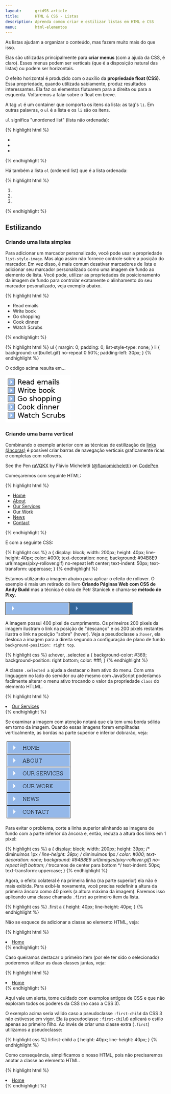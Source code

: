 ```yaml
---
layout:      grid93-article
title:       HTML & CSS - Listas 
description: Aprenda comom criar e estilizar listas em HTML e CSS
menu:        html-elementos  
---
```


As listas ajudam a organizar o conteúdo, mas fazem muito mais do que isso. 

Elas são utilizadas principalmente para __criar menus__ (com a ajuda da CSS, é claro). Esses menus podem ser verticais
(que é a disposição natural das listas) ou podem ser horizontais.

O efeito horizontal é produzido com o auxílio da __propriedade float (CSS)__. Essa propriedade, quando utilizada sabiamente,
produz resultados interessantes. Ela faz os elementos flutuarem para a direita ou para a esquerda. Voltaremos a falar sobre
o float em breve.

A tag `ul` é um container que comporta os itens da lista: as tag's `li`. Em outras palavras, o `ul` é a lista e os `li`
são os itens.

`ul` significa "unordened list" (lista não ordenada): 

{% highlight html %}
<ul>
    <li></li>
    <li></li>
    <li></li>
</ul>
{% endhighlight %}

Há também a lista `ol` (ordened list) que é a lista ordenada:

{% highlight html %}
<ol>
    <li></li>
    <li></li>
    <li></li>
</ol>
{% endhighlight %}




Estilizando
---


### Criando uma lista simples

Para adicionar um marcador personalizado, você pode usar a propriedade `list-style-image`. Mas algo assim não fornece
controle sobre a posição do marcador. Em vez disso, é mais comum desativar marcadores de lista e adicionar seu marcador
personalizado como uma imagem de fundo ao elemento de lista. Você pode, utilizar as propriedades de posicionamento
da imagem de fundo para controlar exatamente o alinhamento do seu marcador pesonalizado, veja exemplo abaixo.

{% highlight html %}
<ul>
    <li>Read emails</li>
    <li>Write book</li>
    <li>Go shopping</li>
    <li>Cook dinner</li>
    <li>Watch Scrubs</li>
</ul>
{% endhighlight %}

{% highlight html %}
ul {
    margin: 0;
    padding: 0;
    list-style-type: none;
}
li {
    background: url(bullet.gif) no-repeat 0 50%;
    padding-left: 30px;
}
{% endhighlight %}

O código acima resulta em...

![](simple-list.png)


### Criando uma barra vertical

Combinando o exemplo anterior com as técnicas de estilização de [links (âncoras)](/html-css/ancoras/) é possível criar
barras de navegação verticais graficamente ricas e completas com rollovers.

<p data-height="297" data-theme-id="2897" data-slug-hash="raVQKX" data-default-tab="result" data-user="flaviomicheletti" class='codepen'>See the Pen <a href='http://codepen.io/flaviomicheletti/pen/raVQKX/'>raVQKX</a> by Flávio Micheletti (<a href='http://codepen.io/flaviomicheletti'>@flaviomicheletti</a>) on <a href='http://codepen.io'>CodePen</a>.</p>
<script async src="//assets.codepen.io/assets/embed/ei.js"></script>

Começaremos com seguinte HTML:

{% highlight html %}
<ul>
    <li><a href="home.htm">Home</a></li>
    <li><a href="about.htm">About</a></li>
    <li><a href="services.htm">Our Services</a></li>
    <li><a href="work.htm">Our Work</a></li>
    <li><a href="news.htm">News</a></li>
    <li><a href="contact.htm">Contact</a></li>
</ul>
{% endhighlight %}

E com a seguinte CSS:

{% highlight css %}
a {
    display: block;
    width: 200px;
    height: 40px;
    line-height: 40px;
    color: #000;
    text-decoration: none;
    background: #94B8E9 url(images/pixy-rollover.gif) no-repeat left center;
    text-indent: 50px;
    text-transform: uppercase;
}
{% endhighlight %}

Estamos utilizando a imagem abaixo para aplicar o efeito de rollover. O exemplo é mais um retirado do livro __Criando
Páginas Web com CSS de Andy Budd__ mas a técnica é obra de Petr Stanícek e chama-se __método de Pixy__.

![](pixy-rollover.gif)

A imagem possui 400 pixel de cumprimemto. Os primeiros 200 pixels da imagem ilustram o link na posição de "descanço" e 
os 200 pixels restantes ilustra o link na posição "sobre" (hover). Veja a pseudoclasse  `a:hover`, ela desloca a imagem 
para a direita segundo a configuração de plano de fundo `background-position: right top`.

{% highlight css %}
a:hover, .selected a {
    background-color: #369;
    background-position: right bottom;
    color: #fff;
}
{% endhighlight %}

A classe `.selected a` ajuda a destacar o item ativo do menu. Com uma linguagem no lado do servidor ou até mesmo com 
JavaScript poderíamos facilmente alterar o menu ativo trocando o valor da propriedade `class` do elemento
HTLML.

{% highlight html %}
<li class="selected"><a href="services.htm">Our Services</a></li>
{% endhighlight %}

Se examinar a imagem com atenção notará que ela tem uma borda sólida em torno da imagem. Quando essas imagens forem
empilhadas verticalmente, as bordas na parte superior e inferior dobrarão, veja:

![](menu-margens.png)

Para evitar o problema, corte a linha superior alinhando as imagens de fundo com a parte inferior da âncora e, então,
reduza a altura dos links em 1 pixel:

{% highlight css %}
a {
    display: block;
    width: 200px;
    height: 39px;       /* diminuímos 1px */
    line-height: 39px;  /* diminuímos 1px */
    color: #000;
    text-decoration: none;
    background: #94B8E9 url(images/pixy-rollover.gif) no-repeat left bottom; /* trocamos de center para bottom */
    text-indent: 50px;
    text-transform: uppercase;
}
{% endhighlight %}

Agora, o efeito colateral é na primeira linha (na parte superior) ela não é mais exibida. Para exibí-la novamente, você
precisa redefinir a altura da primeira âncora como 40 pixels (a altura máxima da imagem). Faremos isso aplicando uma 
classe chamada `.first` ao primeiro item da lista.

{% highlight css %}
.first a {
    height: 40px;
    line-height: 40px;
}
{% endhighlight %}

Não se esquece de adicionar a classe ao elemento HTML, veja:

{% highlight html %}
<li class="first"><a href="home.htm">Home</a></li>
{% endhighlight %}

Caso queiramos destacar o primeiro item (por ele ter sido o selecionado) poderemos utilizar as duas classes juntas, veja:

{% highlight html %}
<li class="first selected"><a href="home.htm">Home</a></li>
{% endhighlight %}


Aqui vale um alerta, tome cuidado com exemplos antigos de CSS e que não exploram todos os poderes da CSS (no caso a CSS 3).

O exemplo acima seria válido caso a pseudoclasse `:first-child` da CSS 3 não estivesse em vigor. Ela (a pseudoclasse 
`:first-child`) aplicará o estilo apenas ao primeiro filho. Ao invés de criar uma classe extra (`.first`) utilizamos a
pseudoclasse:

{% highlight css %}
li:first-child a {
    height: 40px;
    line-height: 40px;
}
{% endhighlight %}

Como consequência, simplificamos o nosso HTML, pois não precisaremos anotar a classe ao elemento HTML.

{% highlight html %}
<li class="selected"><a href="home.htm">Home</a></li>
{% endhighlight %}
